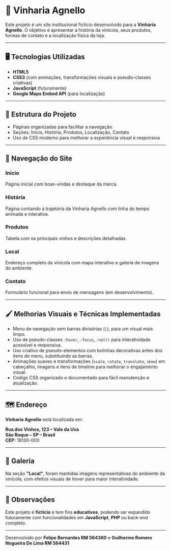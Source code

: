 # 🍷 Vinharia Agnello

Este projeto é um site institucional fictício desenvolvido para a **Vinharia Agnello**. O objetivo é apresentar a história da vinícola, seus produtos, formas de contato e a localização física da loja.

---

## 🖥️ Tecnologias Utilizadas

- **HTML5**
- **CSS3** (com animações, transformações visuais e pseudo-classes criativas)
- **JavaScript** (futuramente)
- **Google Maps Embed API** (para localização)

---

## 📂 Estrutura do Projeto

- Páginas organizadas para facilitar a navegação
- Seções: Início, História, Produtos, Localização, Contato
- Uso de CSS moderno para melhorar a experiência visual e responsiva

---

## 🧭 Navegação do Site

### Início
Página inicial com boas-vindas e destaque da marca.

### História
Página contando a trajetória da Vinharia Agnello com linha do tempo animada e interativa.

### Produtos
Tabela com os principais vinhos e descrições detalhadas.

### Local
Endereço completo da vinícola com mapa interativo e galeria de imagens do ambiente.

### Contato
Formulário funcional para envio de mensagens (em desenvolvimento).

---

## 🖌️ Melhorias Visuais e Técnicas Implementadas

- Menu de navegação sem barras divisórias (`|`), para um visual mais limpo.
- Uso de pseudo-classes `:hover`, `:focus`, `:not()` para interatividade acessível e responsiva.
- Uso criativo de pseudo-elementos com bolinhas decorativas antes dos itens do menu, substituindo as barras.
- Animações suaves e transformações (`scale`, `rotate`, `translate`, `skew`) em cabeçalho, imagens e itens de timeline para melhorar o engajamento visual.
- Código CSS organizado e documentado para fácil manutenção e atualização.

---

## 🗺️ Endereço

**Vinharia Agnello** está localizada em:

**Rua dos Vinhos, 123 – Vale da Uva**  
**São Roque – SP – Brasil**  
**CEP:** 18130-000

---

## 📸 Galeria

Na seção **"Local"**, foram mantidas imagens representativas do ambiente da vinícola, com efeitos visuais de *hover* para maior interatividade.

---

## 📌 Observações

Este projeto é **fictício** e tem fins **educativos**, podendo ser expandido futuramente com funcionalidades em **JavaScript**, **PHP** ou back-end completo.

---

Desenvolvido por **Felipe Bernardes RM 564360** e **Guilherme Romero Nogueira De Lima RM 564431**

